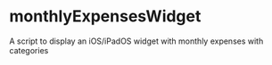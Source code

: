 # monthlyExpensesWidget
A script to display an iOS/iPadOS widget with monthly expenses with categories
